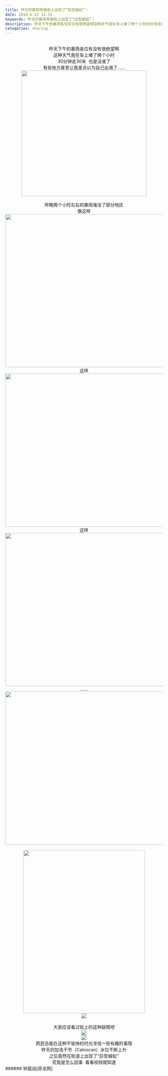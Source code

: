 ```yaml
---
title: 昨天的暴雨导致街上出现了“巨型蜈蚣”！
date: 2018-6-22 11:32
keywords: 昨天的暴雨导致街上出现了“巨型蜈蚣”！
description: 昨天下午的暴雨各位有没有很绝望啊这种天气我在车上堵了两个小时30分钟走30米  也是没谁了有些地方甚至让我差点以为自己出海了……昨晚两个小时左右的暴雨淹没了部分地区像这样这样这样……大家应该看过街上的这种路障吧网民总能在这种不愉快的时光寻找一些有趣的事情昨天的加洛干市（Caloocan）水位不断上升之后竟然在街道上出现了“巨型蜈蚣”究竟是怎么回事  看看视频就知道$('flv_Q31').innerHTML=(mobileplayer() ? "<iframe height='375' width='500' src='http://www.youtube.com/embed/se4sebjIbMo' frameborder=0 allowfullscreen></iframe>" : AC_FL_RunContent('width', '500', 'height', '375', 'allowNetworking', 'internal', 'allowScriptAccess', 'never', 'src', 'http://www.youtube.com/v/se4sebjIbMo&hl=zh_CN&fs=1', 'quality', 'high', 'bgcolor', '#ffffff', 'wmode', 'transparent', 'allowfullscreen', 'true'));
categories: sharing
---
```

<td class="t_f" id="postmessage_1440900">

<div align="center"><br/>
昨天下午的暴雨各位有没有很绝望啊<br/>
这种天气我在车上堵了两个小时<br/>
30分钟走30米  也是没谁了<br/>
有些地方甚至让我差点以为自己出海了……<br/>
<img alt="" border="0" class="zoom" data-cf-modified-5ce28d0a243f555855105a5b-="" file="http://ww1.sinaimg.cn/large/ceeb653ejw1fcacz1yv3aj20k00k0q6e.jpg" height="400" id="aimg_dO3Su" onclick="" onmouseover="" src="http://ww1.sinaimg.cn/large/ceeb653ejw1fcacz1yv3aj20k00k0q6e.jpg" width="400"/><br/>
<br/>
昨晚两个小时左右的暴雨淹没了部分地区<br/>
像这样<br/>
<img alt="" border="0" class="zoom" data-cf-modified-5ce28d0a243f555855105a5b-="" file="http://www.flw.ph/data/attachment/forum/201806/21/192617rifg44633fg364yi.jpg.thumb.jpg" height="488" id="aimg_X00Ex" onclick="" onmouseover="" src="http://www.flw.ph/data/attachment/forum/201806/21/192617rifg44633fg364yi.jpg.thumb.jpg" width="650"/><br/>
这样<br/>
<img alt="" border="0" class="zoom" data-cf-modified-5ce28d0a243f555855105a5b-="" file="http://www.flw.ph/data/attachment/forum/201806/21/192619q9hnk91al9z4u8e9.jpg.thumb.jpg" height="488" id="aimg_gL0aT" onclick="" onmouseover="" src="http://www.flw.ph/data/attachment/forum/201806/21/192619q9hnk91al9z4u8e9.jpg.thumb.jpg" width="650"/><br/>
这样<br/>
<img alt="" border="0" class="zoom" data-cf-modified-5ce28d0a243f555855105a5b-="" file="http://www.flw.ph/data/attachment/forum/201806/21/192636ibbbkb0pat2xhzms.jpg.thumb.jpg" height="488" id="aimg_hFR1z" onclick="" onmouseover="" src="http://www.flw.ph/data/attachment/forum/201806/21/192636ibbbkb0pat2xhzms.jpg.thumb.jpg" width="650"/><br/>
……<br/>
<img alt="" border="0" class="zoom" data-cf-modified-5ce28d0a243f555855105a5b-="" file="http://www.flw.ph/data/attachment/forum/201806/21/192630zkywklk99kzkh6k8.jpg.thumb.jpg" height="488" id="aimg_r3003" onclick="" onmouseover="" src="http://www.flw.ph/data/attachment/forum/201806/21/192630zkywklk99kzkh6k8.jpg.thumb.jpg" width="650"/><br/>
<br/>
<img alt="" border="0" class="zoom" data-cf-modified-5ce28d0a243f555855105a5b-="" file="http://www.flw.ph/data/attachment/forum/201806/21/192642p3jucj7cjcqt883g.jpg.thumb.jpg" height="520" id="aimg_l8lbd" onclick="" onmouseover="" src="http://www.flw.ph/data/attachment/forum/201806/21/192642p3jucj7cjcqt883g.jpg.thumb.jpg" width="389"/><br/>

<img aid="861809" data-cf-modified-5ce28d0a243f555855105a5b-="" file="data/attachment/forum/201806/22/112722xcs6323hg2z5as24.jpg.thumb.jpg" id="aimg_861809" inpost="1" onclick="" onmouseover="" src="http://www.flw.ph/data/attachment/forum/201806/22/112722xcs6323hg2z5as24.jpg" style="cursor:pointer" zoomfile="data/attachment/forum/201806/22/112722xcs6323hg2z5as24.jpg"/>


<br/>
<br/>
大家应该看过街上的这种路障吧<br/>

<img aid="861801" data-cf-modified-5ce28d0a243f555855105a5b-="" file="data/attachment/forum/201806/22/112243d3z4hdnlhnvrzzd4.jpg.thumb.jpg" id="aimg_861801" inpost="1" onclick="" onmouseover="" src="http://www.flw.ph/data/attachment/forum/201806/22/112243d3z4hdnlhnvrzzd4.jpg" style="cursor:pointer" zoomfile="data/attachment/forum/201806/22/112243d3z4hdnlhnvrzzd4.jpg"/>


<br/>

<img aid="861800" data-cf-modified-5ce28d0a243f555855105a5b-="" file="data/attachment/forum/201806/22/112242rmru01vmehrr519m.jpg.thumb.jpg" id="aimg_861800" inpost="1" onclick="" onmouseover="" src="http://www.flw.ph/data/attachment/forum/201806/22/112242rmru01vmehrr519m.jpg" style="cursor:pointer" zoomfile="data/attachment/forum/201806/22/112242rmru01vmehrr519m.jpg"/>


<br/>
网民总能在这种不愉快的时光寻找一些有趣的事情<br/>
昨天的加洛干市（Caloocan）水位不断上升<br/>
之后竟然在街道上出现了“巨型蜈蚣”<br/>
究竟是怎么回事  看看视频就知道<br/>
<span id="flv_Q31"></span><script reload="1" type="5ce28d0a243f555855105a5b-text/javascript">$('flv_Q31').innerHTML=(mobileplayer() ? "<iframe height='375' width='500' src='http://www.youtube.com/embed/se4sebjIbMo' frameborder=0 allowfullscreen></iframe>" : AC_FL_RunContent('width', '500', 'height', '375', 'allowNetworking', 'internal', 'allowScriptAccess', 'never', 'src', 'http://www.youtube.com/v/se4sebjIbMo&hl=zh_CN&fs=1', 'quality', 'high', 'bgcolor', '#ffffff', 'wmode', 'transparent', 'allowfullscreen', 'true'));</script></div></td>
###### 转载自[菲龙网]